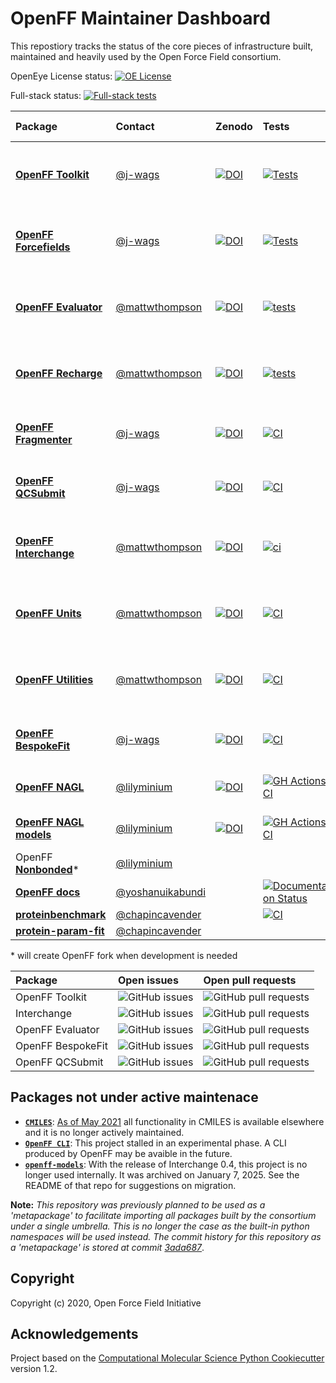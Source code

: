 # OpenFF Maintainer Dashboard

This repostiory tracks the status of the core pieces of infrastructure built, maintained and heavily used by the Open Force Field consortium.

OpenEye License status:
[![OE License](https://github.com/openforcefield/status/actions/workflows/oe_license.yml/badge.svg?branch=main)](https://github.com/openforcefield/status/actions/workflows/oe_license.yml)

Full-stack status:
[![Full-stack tests](https://github.com/openforcefield/status/actions/workflows/full-stack.yaml/badge.svg)](https://github.com/openforcefield/status/actions/workflows/full-stack.yaml)

| Package | Contact | Zenodo | Tests | Documentation | Code quality | Conda build
|:--|:--|:--|:--|:--|:--|:--
| [**OpenFF Toolkit**](https://github.com/openforcefield/openff-toolkit) | [@j-wags] | [![DOI](https://zenodo.org/badge/DOI/10.5281/zenodo.597754.svg)](https://doi.org/10.5281/zenodo.597754) | [![Tests](https://github.com/openforcefield/openff-toolkit/actions/workflows/CI.yml/badge.svg)](https://github.com/openforcefield/openff-toolkit/actions/workflows/CI.yml) | [![Documentation Status](https://readthedocs.org/projects/open-forcefield-toolkit/badge/?version=latest)](https://open-forcefield-toolkit.readthedocs.io/en/latest/?badge=latest) | [![codecov.io](https://codecov.io/github/openforcefield/openff-toolkit/coverage.svg?branch=main)](https://codecov.io/github/openforcefield/openff-toolkit?branch=main) [![pre-commit.ci status](https://results.pre-commit.ci/badge/github/openforcefield/openff-toolkit/main.svg)](https://results.pre-commit.ci/latest/github/openforcefield/openff-toolkit/main) | [![conda-forge](https://img.shields.io/conda/v/conda-forge/openff-toolkit.svg)](https://anaconda.org/conda-forge/openff-toolkit)
| [**OpenFF Forcefields**](https://github.com/openforcefield/openff-forcefields) | [@j-wags] | [![DOI](https://zenodo.org/badge/DOI/10.5281/zenodo.13754116.svg)](https://doi.org/10.5281/zenodo.13754116) | [![Tests](https://github.com/openforcefield/openff-forcefields/actions/workflows/CI.yml/badge.svg)](https://github.com/openforcefield/openff-forcefields/actions/workflows/CI.yml) | | [![codecov.io](https://codecov.io/github/openforcefield/openff-forcefields/coverage.svg?branch=main)](https://codecov.io/github/openforcefield/openff-forcefields?branch=main) [![pre-commit.ci status](https://results.pre-commit.ci/badge/github/openforcefield/openff-forcefields/main.svg)](https://results.pre-commit.ci/latest/github/openforcefield/openff-forcefields/main) | [![conda-forge](https://img.shields.io/conda/v/conda-forge/openff-forcefields.svg)](https://anaconda.org/conda-forge/openff-forcefields)
| [**OpenFF Evaluator**](https://github.com/openforcefield/openff-evaluator) | [@mattwthompson] | [![DOI](https://zenodo.org/badge/DOI/10.5281/zenodo.13322980.svg)](https://doi.org/10.5281/zenodo.13322980) | [![tests](https://github.com/openforcefield/openff-evaluator/actions/workflows/ci.yaml/badge.svg)](https://github.com/openforcefield/openff-evaluator/actions/workflows/ci.yaml) | [![Documentation Status](https://readthedocs.org/projects/openff-evaluator/badge/?version=latest)](https://openff-evaluator.readthedocs.io/en/latest/?badge=latest) | [![codecov.io](https://codecov.io/github/openforcefield/openff-evaluator/coverage.svg?branch=main)](https://codecov.io/github/openforcefield/openff-evaluator?branch=main) [![pre-commit.ci status](https://results.pre-commit.ci/badge/github/openforcefield/openff-evaluator/main.svg)](https://results.pre-commit.ci/latest/github/openforcefield/openff-evaluator/main) | [![conda-forge](https://img.shields.io/conda/v/conda-forge/openff-evaluator.svg)](https://anaconda.org/conda-forge/openff-evaluator)
| [**OpenFF Recharge**](https://github.com/openforcefield/openff-recharge) | [@mattwthompson] | [![DOI](https://zenodo.org/badge/DOI/10.5281/zenodo.10797809.svg)](https://doi.org/10.5281/zenodo.10797809) | [![tests](https://github.com/openforcefield/openff-recharge/actions/workflows/ci.yaml/badge.svg)](https://github.com/openforcefield/openff-recharge/actions/workflows/ci.yaml) | [![Documentation Status](https://readthedocs.org/projects/openff-recharge/badge/?version=stable)](https://docs.openforcefield.org/projects/recharge/en/stable/?badge=stable) | [![codecov.io](https://codecov.io/github/openforcefield/openff-recharge/coverage.svg?branch=main)](https://codecov.io/github/openforcefield/openff-recharge?branch=main) [![pre-commit.ci status](https://results.pre-commit.ci/badge/github/openforcefield/openff-recharge/main.svg)](https://results.pre-commit.ci/latest/github/openforcefield/openff-recharge/main) | [![conda-forge](https://img.shields.io/conda/v/conda-forge/openff-recharge.svg)](https://anaconda.org/conda-forge/openff-recharge)
| [**OpenFF Fragmenter**](https://github.com/openforcefield/fragmenter) | [@j-wags] | [![DOI](https://zenodo.org/badge/DOI/10.5281/zenodo.11491381.svg)](https://doi.org/10.5281/zenodo.11491381) | [![CI](https://github.com/openforcefield/openff-fragmenter/actions/workflows/ci.yaml/badge.svg)](https://github.com/openforcefield/openff-fragmenter/actions/workflows/ci.yaml) | [![Documentation Status](https://readthedocs.org/projects/fragmenter/badge/?version=latest)](https://fragmenter.readthedocs.io/en/latest/?badge=latest) | [![codecov](https://codecov.io/gh/openforcefield/openff-fragmenter/branch/main/graph/badge.svg)](https://codecov.io/gh/openforcefield/fragmenter/branch/main) [![pre-commit.ci status](https://results.pre-commit.ci/badge/github/openforcefield/openff-fragmenter/main.svg)](https://results.pre-commit.ci/latest/github/openforcefield/openff-fragmenter/main) | [![conda-forge](https://img.shields.io/conda/v/conda-forge/openff-fragmenter.svg)](https://anaconda.org/conda-forge/openff-fragmenter)
| [**OpenFF QCSubmit**](https://github.com/openforcefield/openff-qcsubmit) | [@j-wags] | [![DOI](https://zenodo.org/badge/DOI/10.5281/zenodo.13315560.svg)](https://doi.org/10.5281/zenodo.13315560) | [![CI](https://github.com/openforcefield/openff-qcsubmit/actions/workflows/CI.yml/badge.svg)](https://github.com/openforcefield/openff-qcsubmit/actions/workflows/CI.yml) | [![Documentation Status](https://readthedocs.org/projects/openff-qcsubmit/badge/?version=latest)](https://openff-qcsubmit.readthedocs.io/en/latest/?badge=latest) | [![codecov](https://codecov.io/gh/openforcefield/openff-qcsubmit/branch/main/graph/badge.svg)](https://codecov.io/gh/openforcefield/openff-qcsubmit/branch/main) [![pre-commit.ci status](https://results.pre-commit.ci/badge/github/openforcefield/openff-qcsubmit/main.svg)](https://results.pre-commit.ci/latest/github/openforcefield/openff-qcsubmit/main) | [![conda-forge](https://img.shields.io/conda/v/conda-forge/openff-qcsubmit.svg)](https://anaconda.org/conda-forge/openff-qcsubmit)
| [**OpenFF Interchange**](https://github.com/openforcefield/openff-interchange) | [@mattwthompson] | [![DOI](https://zenodo.org/badge/DOI/10.5281/zenodo.13381538.svg)](https://doi.org/10.5281/zenodo.13381538) | [![ci](https://github.com/openforcefield/openff-interchange/actions/workflows/ci.yaml/badge.svg)](https://github.com/openforcefield/openff-interchange/actions/workflows/ci.yaml) | [![Documentation Status](https://readthedocs.org/projects/openff-interchange/badge/?version=latest)](https://openff-interchange.readthedocs.io/en/latest/?badge=latest) | [![codecov.io](https://codecov.io/github/openforcefield/openff-interchange/coverage.svg?branch=main)](https://codecov.io/github/openforcefield/openff-interchange?branch=main) [![pre-commit.ci status](https://results.pre-commit.ci/badge/github/openforcefield/openff-interchange/main.svg)](https://results.pre-commit.ci/latest/github/openforcefield/openff-interchange/main) | [![conda-forge](https://img.shields.io/conda/v/conda-forge/openff-interchange.svg)](https://anaconda.org/conda-forge/openff-interchange) |
| [**OpenFF Units**](https://github.com/openforcefield/openff-units) | [@mattwthompson] | [![DOI](https://zenodo.org/badge/DOI/10.5281/zenodo.10870097.svg)](https://doi.org/10.5281/zenodo.10870097) | [![CI](https://github.com/openforcefield/openff-units/actions/workflows/ci.yaml/badge.svg)](https://github.com/openforcefield/openff-units/actions/workflows/ci.yaml) | [![Documentation Status](https://readthedocs.org/projects/openff-units/badge/?version=latest)](https://openff-units.readthedocs.io/en/latest/?badge=latest) | [![codecov.io](https://codecov.io/github/openforcefield/openff-units/coverage.svg?branch=main)](https://codecov.io/github/openforcefield/openff-units?branch=main) [![pre-commit.ci status](https://results.pre-commit.ci/badge/github/openforcefield/openff-units/main.svg)](https://results.pre-commit.ci/latest/github/openforcefield/openff-units/main) | [![conda-forge](https://img.shields.io/conda/v/conda-forge/openff-units.svg)](https://anaconda.org/conda-forge/openff-units)
| [**OpenFF Utilities**](https://github.com/openforcefield/openff-utilities) | [@mattwthompson] | [![DOI](https://zenodo.org/badge/DOI/10.5281/zenodo.10384990.svg)](https://doi.org/10.5281/zenodo.10384990) | [![CI](https://github.com/openforcefield/openff-utilities/actions/workflows/ci.yaml/badge.svg)](https://github.com/openforcefield/openff-utilities/actions/workflows/ci.yaml) | | [![codecov.io](https://codecov.io/github/openforcefield/openff-utilities/coverage.svg?branch=main)](https://codecov.io/github/openforcefield/openff-utilities?branch=main) [![pre-commit.ci status](https://results.pre-commit.ci/badge/github/openforcefield/openff-utilities/main.svg)](https://results.pre-commit.ci/latest/github/openforcefield/openff-utilities/main) | [![conda-forge](https://img.shields.io/conda/v/conda-forge/openff-utilities.svg)](https://anaconda.org/conda-forge/openff-utilities)
| [**OpenFF BespokeFit**](https://github.com/openforcefield/openff-bespokefit) | [@j-wags] | [![DOI](https://zenodo.org/badge/DOI/10.5281/zenodo.10888172.svg)](https://doi.org/10.5281/zenodo.10888172) | [![CI](https://github.com/openforcefield/openff-bespokefit/actions/workflows/CI.yaml/badge.svg)](https://github.com/openforcefield/openff-bespokefit/actions/workflows/CI.yaml) | [![Documentation Status](https://readthedocs.org/projects/openff-bespokefit/badge/?version=stable)](https://docs.openforcefield.org/projects/bespokefit/en/stable/?badge=stable) | [![codecov](https://codecov.io/gh/openforcefield/openff-bespokefit/branch/main/graph/badge.svg)](https://codecov.io/gh/openforcefield/openff-bespokefit/branch/main) [![pre-commit.ci status](https://results.pre-commit.ci/badge/github/openforcefield/openff-bespokefit/main.svg)](https://results.pre-commit.ci/latest/github/openforcefield/openff-bespokefit/main) | [![conda-forge](https://img.shields.io/conda/v/conda-forge/openff-bespokefit.svg)](https://anaconda.org/conda-forge/openff-bespokefit)
| [**OpenFF NAGL**](https://github.com/openforcefield/openff-nagl) | [@lilyminium] | [![DOI](https://zenodo.org/badge/DOI/10.5281/zenodo.12792526.svg)](https://doi.org/10.5281/zenodo.12792526) | [![GH Actions CI](https://github.com/openforcefield/openff-nagl/actions/workflows/gh-ci.yaml/badge.svg)](https://github.com/openforcefield/openff-nagl/actions/workflows/gh-ci.yaml) | [![Documentation Status](https://readthedocs.org/projects/openff-nagl/badge/?version=stable)](https://docs.openforcefield.org/projects/nagl/en/stable/?badge=stable) | [![codecov](https://codecov.io/gh/openforcefield/openff-nagl/branch/main/graph/badge.svg)](https://codecov.io/gh/openforcefield/openff-nagl/branch/main) | [![conda-forge](https://img.shields.io/conda/v/conda-forge/openff-nagl.svg)](https://anaconda.org/conda-forge/openff-nagl)
| [**OpenFF NAGL models**](https://github.com/openforcefield/openff-nagl-models) | [@lilyminium] | [![DOI](https://zenodo.org/badge/DOI/10.5281/zenodo.13119685.svg)](https://doi.org/10.5281/zenodo.13119685) | [![GH Actions CI](https://github.com/openforcefield/openff-nagl-models/actions/workflows/CI.yml/badge.svg)](https://github.com/openforcefield/openff-nagl-models/actions/workflows/CI.yaml) | | | [![conda-forge](https://img.shields.io/conda/v/conda-forge/openff-nagl-models.svg)](https://anaconda.org/conda-forge/openff-nagl-models)
| OpenFF [**Nonbonded**](https://github.com/SimonBoothroyd/nonbonded)\* | [@lilyminium]
| [**OpenFF docs**](https://github.com/openforcefield/openff-docs) | [@yoshanuikabundi] | | [![Documentation Status](https://readthedocs.org/projects/openff-docs/badge/?version=latest)](https://docs.openforcefield.org/en/latest/?badge=latest)
| [**proteinbenchmark**](https://github.com/openforcefield/proteinbenchmark) | [@chapincavender] | | [![CI](https://github.com/openforcefield/proteinbenchmark/actions/workflows/CI.yaml/badge.svg)](https://github.com/openforcefield/proteinbenchmark/actions/workflows/CI.yaml) | | [![codecov](https://codecov.io/gh/chapincavender/proteinbenchmark/branch/main/graph/badge.svg)](https://codecov.io/gh/chapincavender/proteinbenchmark/branch/main)
| [**protein-param-fit**](https://github.com/openforcefield/protein-param-fit) | [@chapincavender]

\* will create OpenFF fork when development is needed

| Package | Open issues | Open pull requests |
|:--|:--|:--|
| OpenFF Toolkit | ![GitHub issues](https://img.shields.io/github/issues/openforcefield/openff-toolkit) | ![GitHub pull requests](https://img.shields.io/github/issues-pr/openforcefield/openff-toolkit) |
| Interchange | ![GitHub issues](https://img.shields.io/github/issues/openforcefield/openff-interchange) | ![GitHub pull requests](https://img.shields.io/github/issues-pr/openforcefield/openff-interchange) |
| OpenFF Evaluator | ![GitHub issues](https://img.shields.io/github/issues/openforcefield/openff-evaluator) | ![GitHub pull requests](https://img.shields.io/github/issues-pr/openforcefield/openff-evaluator) |
| OpenFF BespokeFit | ![GitHub issues](https://img.shields.io/github/issues/openforcefield/openff-bespokefit) | ![GitHub pull requests](https://img.shields.io/github/issues-pr/openforcefield/openff-bespokefit) |
| OpenFF QCSubmit | ![GitHub issues](https://img.shields.io/github/issues/openforcefield/openff-qcsubmit) | ![GitHub pull requests](https://img.shields.io/github/issues-pr/openforcefield/openff-qcsubmit) |

[@j-wags]: https://github.com/j-wags
[@mattwthompson]: https://github.com/mattwthompson
[@lilyminium]: https://github.com/lilyminium
[@Yoshanuikabundi]: https://github.com/Yoshanuikabundi
[@chapincavender]: https://github.com/chapincavender
[@jthorton]: https://github.com/jthorton

## Packages not under active maintenace

* [**`CMILES`**](https://github.com/openforcefield/cmiles): [As of May 2021](https://github.com/openforcefield/cmiles/tree/9befbd02c93525f90c2f4af12e951d90cb9618b1#cmiles-is-no-longer-actively-maintained) all functionality in CMILES is available elsewhere and it is no longer actively maintained.
* [**`OpenFF CLI`**](https://github.com/openforcefield/openff-cli): This project stalled in an experimental phase. A CLI produced by OpenFF may be avaible in the future.
* [**`openff-models`**](https://github.com/openforcefield/openff-models): With the release of Interchange 0.4, this project is no longer used internally. It was archived on January 7, 2025. See the README of that repo for suggestions on migration.

**Note:** *This repository was previously planned to be used as a 'metapackage' to facilitate importing all packages built by the consortium under a single umbrella. This is no longer the case as the built-in python namespaces will be used instead. The commit history for this repository as a 'metapackage' is stored at commit [3ada687](3ada68743104d49f7ee03c933fde6af3ce78d972)*.

## Copyright

Copyright (c) 2020, Open Force Field Initiative

## Acknowledgements

Project based on the
[Computational Molecular Science Python Cookiecutter](https://github.com/molssi/cookiecutter-cms) version 1.2.
